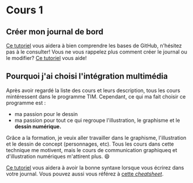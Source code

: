 # Cours 1
## Créer mon journal de bord
[Ce tutoriel](https://guides.github.com/activities/hello-world/) vous aidera à bien comprendre les bases de GitHub, n'hésitez pas à le consulter!
Vous ne vous rappelez plus comment créer le journal ou le modifier? [Ce tutoriel](https://youtu.be/lX3bpuLK_Sg) vous aide! 

## Pourquoi j'ai choisi l'intégration multimédia

Après avoir regardé la liste des cours et leurs description, tous les cours mintéressent dans le programme TIM. Cependant, ce qui ma fait choisir ce programme est : 
- ma passion pour le dessin 
- ma passion pour tout ce qui regroupe l'illustration, le graphisme et le __dessin numérique.__ 


Grâce a la formation, je veuix aller travailler dans le graphisme, l'illustration et le dessin de concept (personnages, etc). Tous les cours dans cette technique me motivent, mais le cours de communication graphiqueq et d'illustration numériques m'attirent plus. :smile:



[Ce tutoriel](https://guides.github.com/features/mastering-markdown/) vous aidera à avoir la bonne syntaxe lorsque vous écrirez dans votre journal. Vous pouvez aussi vous référez à [cette *cheatsheet*](https://github.com/tchapi/markdown-cheatsheet/blob/master/README.md). 



